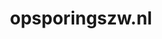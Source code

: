 ---
layout: post
title:  "opsporingszw.nl"
internal_url:  "/dutchgov/opsporingszw.nl.html"
categories: dutchgov
---